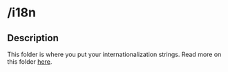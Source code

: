 # /i18n
## Description
This folder is where you put your internationalization strings. Read more on this folder [here](https://github.com/TAPevents/tap-i18n#structure-of-languages-files).